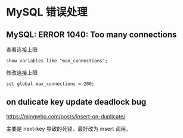 # MySQL 错误处理

## MySQL: ERROR 1040: Too many connections

查看连接上限

```mysql
show variables like "max_connections";
```

修改连接上限

```mysql
set global max_connections = 200;
```

## on dulicate key update deadlock bug 

https://mingwho.com/posts/insert-on-duplicate/

主要是 next-key 导致的死锁，最好改为 insert 调用。
